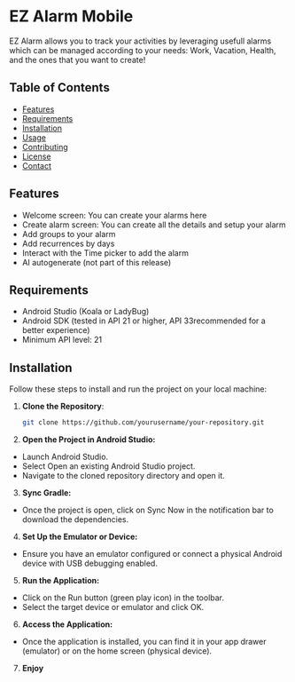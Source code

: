 # EZ Alarm Mobile

EZ Alarm allows you to track your activities by leveraging usefull alarms which can be managed according to your needs: Work, Vacation, Health, and the ones that you want to create!

## Table of Contents

- [Features](#features)
- [Requirements](#requirements)
- [Installation](#installation)
- [Usage](#usage)
- [Contributing](#contributing)
- [License](#license)
- [Contact](#contact)

## Features

- Welcome screen: You can create your alarms here
- Create alarm screen: You can create all the details and setup your alarm
- Add groups to your alarm
- Add recurrences by days
- Interact with the Time picker to add the alarm
- AI autogenerate (not part of this release)

  

## Requirements

- Android Studio (Koala or LadyBug)
- Android SDK (tested in API 21 or higher, API 33recommended for a better experience)
- Minimum API level: 21

## Installation

Follow these steps to install and run the project on your local machine:

1. **Clone the Repository**:
   ```bash
   git clone https://github.com/yourusername/your-repository.git

2.	**Open the Project in Android Studio:**
- Launch Android Studio.
- Select Open an existing Android Studio project.
- Navigate to the cloned repository directory and open it.
3.	**Sync Gradle:**
- Once the project is open, click on Sync Now in the notification bar to download the dependencies.
4.	**Set Up the Emulator or Device:**
- Ensure you have an emulator configured or connect a physical Android device with USB debugging enabled.
5.	**Run the Application:**
- Click on the Run button (green play icon) in the toolbar.
- Select the target device or emulator and click OK.
6. **Access the Application:**
- Once the application is installed, you can find it in your app drawer (emulator) or on the home screen (physical device).
7. **Enjoy**
